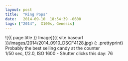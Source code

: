 ```yaml
---
layout: post
title:  "Ring Pops"
date:   2014-09-10  18:54:39 -0600
tags: ["2014",  X100s, Genesis]
---
```

![{{ page.title }} Image]({{ site.baseurl }}/images/2014/2014_0910_DSCF4128.jpg)
{: .prettyprint}  
Probably the best selling candy at the counter  
1/50 sec, f/2.0, ISO 1600 - Shutter clicks this day: 76